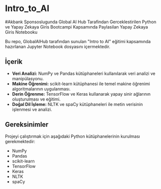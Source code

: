 # Intro_to_AI

#Akbank Sponsoslugunda Global AI Hub Tarafindan Gerceklestirilen Python ve Yapay Zekaya Giris Bootcampi Kapsamında Paylasilan Yapay Zekaya Giris Notebooku

Bu repo, GlobalAIHub tarafından sunulan "Intro to AI" eğitimi kapsamında hazırlanan Jupyter Notebook dosyasını içermektedir. 

## İçerik

- **Veri Analizi:** NumPy ve Pandas kütüphaneleri kullanılarak veri analizi ve manipülasyonu.
- **Makine Öğrenimi:** scikit-learn kütüphanesi ile temel makine öğrenimi algoritmalarının uygulanması.
- **Derin Öğrenme:** TensorFlow ve Keras kullanarak yapay sinir ağlarının oluşturulması ve eğitimi.
- **Doğal Dil İşleme:** NLTK ve spaCy kütüphaneleri ile metin verisinin işlenmesi ve analizi.

## Gereksinimler

Projeyi çalıştırmak için aşağıdaki Python kütüphanelerinin kurulması gerekmektedir:

- NumPy
- Pandas
- scikit-learn
- TensorFlow
- Keras
- NLTK
- spaCy

